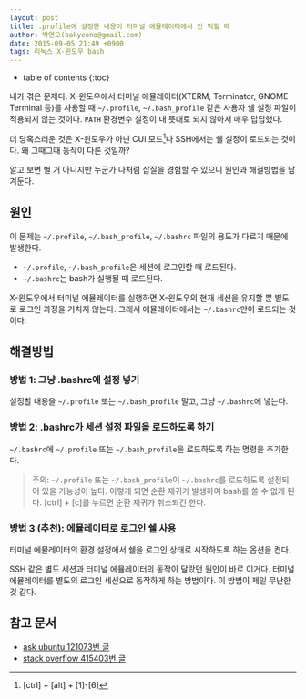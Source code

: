 ```yaml
---
layout: post
title: .profile에 설정한 내용이 터미널 에뮬레이터에서 안 먹힐 때
author: 박연오(bakyeono@gmail.com)
date: 2015-09-05 21:49 +0900
tags: 리눅스 X-윈도우 bash
---
```

* table of contents
{:toc}

내가 겪은 문제다. X-윈도우에서 터미널 에뮬레이터(XTERM, Terminator, GNOME Terminal 등)를 사용할 때 `~/.profile`, `~/.bash_profile` 같은 사용자 쉘 설정 파일이 적용되지 않는 것이다. `PATH` 환경변수 설정이 내 뜻대로 되지 않아서 매우 답답했다.

더 당혹스러운 것은 X-윈도우가 아닌 CUI 모드[^1]나 SSH에서는 쉘 설정이 로드되는 것이다. 왜 그때그때 동작이 다른 것일까?

알고 보면 별 거 아니지만 누군가 나처럼 삽질을 경험할 수 있으니 원인과 해결방법을 남겨둔다.

## 원인

이 문제는 `~/.profile`, `~/.bash_profile`, `~/.bashrc` 파일의 용도가 다르기 때문에 발생한다.

* `~/.profile`, `~/.bash_profile`은 세션에 로그인할 때 로드된다.
* `~/.bashrc`는 bash가 실행될 때 로드된다.

X-윈도우에서 터미널 에뮬레이터를 실행하면 X-윈도우의 현재 세션을 유지할 뿐 별도로 로그인 과정을 거치지 않는다. 그래서 에뮬레이터에서는 `~/.bashrc`만이 로드되는 것이다.

## 해결방법

### 방법 1: 그냥 .bashrc에 설정 넣기

설정할 내용을 `~/.profile` 또는 `~/.bash_profile` 말고, 그냥 `~/.bashrc`에 넣는다.

### 방법 2: .bashrc가 세션 설정 파일을 로드하도록 하기

`~/.bashrc`에 `~/.profile` 또는 `~/.bash_profile`을 로드하도록 하는 명령을 추가한다.

> 주의: `~/.profile` 또는 `~/.bash_profile`이 `~/.bashrc`를 로드하도록 설정되어 있을 가능성이 높다. 이렇게 되면 순환 재귀가 발생하여 bash를 쓸 수 없게 된다. [ctrl] + [c]를 누르면 순환 재귀가 취소되긴 한다.

### 방법 3 (추천): 에뮬레이터로 로그인 쉘 사용

터미널 에뮬레이터의 환경 설정에서 쉘을 로그인 상태로 시작하도록 하는 옵션을 켠다.

SSH 같은 별도 세션과 터미널 에뮬레이터의 동작이 달랐던 원인이 바로 이거다. 터미널 에뮬레이터를 별도의 로그인 세션으로 동작하게 하는 방법이다. 이 방법이 제일 무난한 것 같다.

## 참고 문서

* [ask ubuntu 121073번 글](http://askubuntu.com/questions/121073/why-bash-profile-is-not-getting-sourced-when-opening-a-terminal)
* [stack overflow 415403번 글](http://stackoverflow.com/questions/415403/whats-the-difference-between-bashrc-bash-profile-and-environment)

[^1]: [ctrl] + [alt] + [1]-[6]

